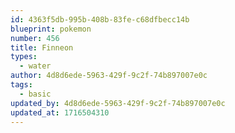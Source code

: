 ```yaml
---
id: 4363f5db-995b-408b-83fe-c68dfbecc14b
blueprint: pokemon
number: 456
title: Finneon
types:
  - water
author: 4d8d6ede-5963-429f-9c2f-74b897007e0c
tags:
  - basic
updated_by: 4d8d6ede-5963-429f-9c2f-74b897007e0c
updated_at: 1716504310
---
```

